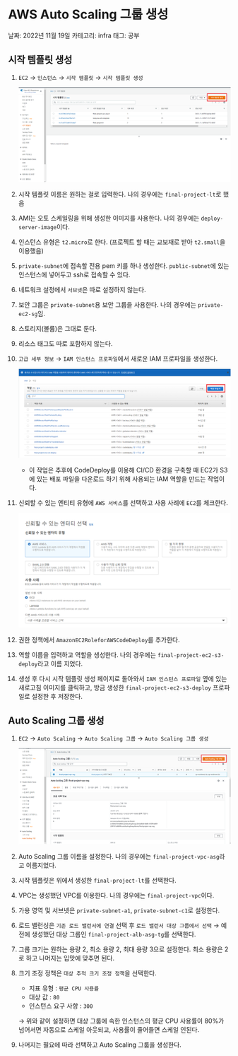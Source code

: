 # AWS Auto Scaling 그룹 생성

날짜: 2022년 11월 19일
카테고리: infra
태그: 공부

## 시작 템플릿 생성

1. `EC2` → `인스턴스` → `시작 템플릿` → `시작 템플릿 생성`
    
    ![Untitled](../images/AutoScaling_1.png)
    
2. 시작 템플릿 이름은 원하는 걸로 입력한다. 나의 경우에는 `final-project-lt`로 했음
3. AMI는 오토 스케일링을 위해 생성한 이미지를 사용한다. 나의 경우에는 `deploy-server-image`이다.
4. 인스턴스 유형은 `t2.micro`로 한다. (프로젝트 할 때는 교보재로 받아 `t2.small`을 이용했음)
5. `private-subnet`에 접속할 전용 pem 키를 하나 생성한다. `public-subnet`에 있는 인스턴스에 넣어두고 ssh로 접속할 수 있다.
6. 네트워크 설정에서 `서브넷`은 따로 설정하지 않는다.
7. 보안 그룹은 `private-subnet`용 보안 그룹을 사용한다. 나의 경우에는 `private-ec2-sg`임.
8. 스토리지(볼륨)은 그대로 둔다.
9. 리소스 태그도 따로 포함하지 않는다.
10. `고급 세부 정보` → `IAM 인스턴스 프로파일`에서 새로운 IAM 프로파일을 생성한다.
    
    ![Untitled](../images/AutoScaling_2.png)
    
    - 이 작업은 추후에 CodeDeploy를 이용해 CI/CD 환경을 구축할 때 EC2가 S3에 있는 배포 파일을 다운로드 하기 위해 사용되는 IAM 역할을 만드는 작업이다.
11. 신뢰할 수 있는 엔티티 유형에 `AWS 서비스`를 선택하고 사용 사례에 `EC2`를 체크한다.
    
    ![Untitled](../images/AutoScaling_3.png)
    
12. 권한 정책에서 `AmazonEC2RoleforAWSCodeDeploy`를 추가한다.
13. 역할 이름을 입력하고 역할을 생성한다. 나의 경우에는 `final-project-ec2-s3-deploy`라고 이름 지었다.
14. 생성 후 다시 시작 템플릿 생성 페이지로 돌아와서 `IAM 인스턴스 프로파일` 옆에 있는 새로고침 이미지를 클릭하고, 방금 생성한 `final-project-ec2-s3-deploy` 프로파일로 설정한 후 저장한다.

## Auto Scaling 그룹 생성

1. `EC2` → `Auto Scaling` → `Auto Scaling 그룹` → `Auto Scaling 그룹 생성`
    
    ![Untitled](../images/AutoScaling_4.png)
    
2. Auto Scaling 그룹 이름을 설정한다. 나의 경우에는 `final-project-vpc-asg`라고 이름지었다.
3. 시작 템플릿은 위에서 생성한 `final-project-lt`를 선택한다.
4. VPC는 생성했던 VPC를 이용한다. 나의 경우에는 `final-project-vpc`이다.
5. 가용 영역 및 서브넷은 `private-subnet-a1`, `private-subnet-c1`로 설정한다.
6. 로드 밸런싱은 `기존 로드 밸런서에 연결` 선택 후 `로드 밸런서 대상 그룹에서 선택` → 예전에 생성했던 대상 그룹인 `final-project-alb-asg-tg`를 선택한다.
7. 그룹 크기는 원하는 용량 2, 최소 용량 2, 최대 용량 3으로 설정한다. 최소 용량은 2로 하고 나머지는 입맛에 맞추면 된다.
8. 크기 조정 정책은 `대상 추적 크기 조정 정책`을 선택한다.
    - 지표 유형 : `평균 CPU 사용률`
    - 대상 값 : `80`
    - 인스턴스 요구 사항 : `300`
    
    → 위와 같이 설정하면 대상 그룹에 속한 인스턴스의 평균 CPU 사용률이 80%가 넘어서면 자동으로 스케일 아웃되고, 사용률이 줄어들면 스케일 인된다.
    
9. 나머지는 필요에 따라 선택하고 Auto Scaling 그룹을 생성한다.